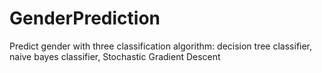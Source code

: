 # GenderPrediction
Predict gender with three classification algorithm: decision tree classifier, naive bayes classifier, Stochastic Gradient Descent

